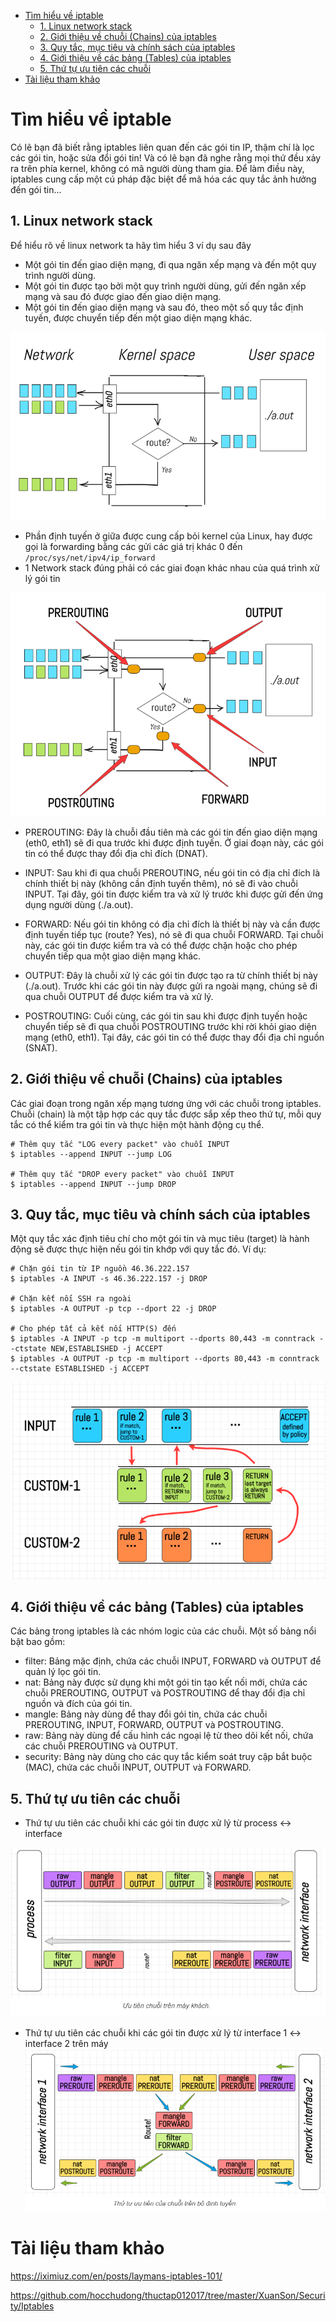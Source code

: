 - [Tìm hiểu về iptable](#tìm-hiểu-về-iptable)
  - [1. Linux network stack](#1-linux-network-stack)
  - [2. Giới thiệu về chuỗi (Chains) của iptables](#2-giới-thiệu-về-chuỗi-chains-của-iptables)
  - [3. Quy tắc, mục tiêu và chính sách của iptables](#3-quy-tắc-mục-tiêu-và-chính-sách-của-iptables)
  - [4. Giới thiệu về các bảng (Tables) của iptables](#4-giới-thiệu-về-các-bảng-tables-của-iptables)
  - [5. Thứ tự ưu tiên các chuỗi](#5-thứ-tự-ưu-tiên-các-chuỗi)
- [Tài liệu tham khảo](#tài-liệu-tham-khảo)
# Tìm hiểu về iptable
Có lẽ bạn đã biết rằng iptables liên quan đến các gói tin IP, thậm chí là lọc các gói tin, hoặc sửa đổi gói tin! Và có lẽ bạn đã nghe rằng mọi thứ đều xảy ra trên phía kernel, không có mã người dùng tham gia. Để làm điều này, iptables cung cấp một cú pháp đặc biệt để mã hóa các quy tắc ảnh hưởng đến gói tin...
## 1. Linux network stack
Để hiểu rõ về linux network ta hãy tìm hiểu 3 ví dụ sau đây
- Một gói tin đến giao diện mạng, đi qua ngăn xếp mạng và đến một quy trình người dùng.
- Một gói tin được tạo bởi một quy trình người dùng, gửi đến ngăn xếp mạng và sau đó được giao đến giao diện mạng.
- Một gói tin đến giao diện mạng và sau đó, theo một số quy tắc định tuyến, được chuyển tiếp đến một giao diện mạng khác.

![alt text](anh/Screenshot_10.png)

- Phần định tuyến ở giữa được cung cấp bỏi kernel của Linux, hay được gọi là forwarding bằng các gửi các giá trị khác 0 đến `/proc/sys/net/ipv4/ip_forward`
- 1 Network stack đúng phải có các giai đoạn khác nhau của quá trình xử lý gói tin 

![alt text](anh/Screenshot_11.png)

- PREROUTING: Đây là chuỗi đầu tiên mà các gói tin đến giao diện mạng (eth0, eth1) sẽ đi qua trước khi được định tuyến. Ở giai đoạn này, các gói tin có thể được thay đổi địa chỉ đích (DNAT).

- INPUT: Sau khi đi qua chuỗi PREROUTING, nếu gói tin có địa chỉ đích là chính thiết bị này (không cần định tuyến thêm), nó sẽ đi vào chuỗi INPUT. Tại đây, gói tin được kiểm tra và xử lý trước khi được gửi đến ứng dụng người dùng (./a.out).

- FORWARD: Nếu gói tin không có địa chỉ đích là thiết bị này và cần được định tuyến tiếp tục (route? Yes), nó sẽ đi qua chuỗi FORWARD. Tại chuỗi này, các gói tin được kiểm tra và có thể được chặn hoặc cho phép chuyển tiếp qua một giao diện mạng khác.

- OUTPUT: Đây là chuỗi xử lý các gói tin được tạo ra từ chính thiết bị này (./a.out). Trước khi các gói tin này được gửi ra ngoài mạng, chúng sẽ đi qua chuỗi OUTPUT để được kiểm tra và xử lý.

- POSTROUTING: Cuối cùng, các gói tin sau khi được định tuyến hoặc chuyển tiếp sẽ đi qua chuỗi POSTROUTING trước khi rời khỏi giao diện mạng (eth0, eth1). Tại đây, các gói tin có thể được thay đổi địa chỉ nguồn (SNAT).

## 2. Giới thiệu về chuỗi (Chains) của iptables
Các giai đoạn trong ngăn xếp mạng tương ứng với các chuỗi trong iptables. Chuỗi (chain) là một tập hợp các quy tắc được sắp xếp theo thứ tự, mỗi quy tắc có thể kiểm tra gói tin và thực hiện một hành động cụ thể.

```
# Thêm quy tắc "LOG every packet" vào chuỗi INPUT
$ iptables --append INPUT --jump LOG

# Thêm quy tắc "DROP every packet" vào chuỗi INPUT
$ iptables --append INPUT --jump DROP
```

## 3. Quy tắc, mục tiêu và chính sách của iptables
Một quy tắc xác định tiêu chí cho một gói tin và mục tiêu (target) là hành động sẽ được thực hiện nếu gói tin khớp với quy tắc đó. Ví dụ:
```
# Chặn gói tin từ IP nguồn 46.36.222.157
$ iptables -A INPUT -s 46.36.222.157 -j DROP

# Chặn kết nối SSH ra ngoài
$ iptables -A OUTPUT -p tcp --dport 22 -j DROP

# Cho phép tất cả kết nối HTTP(S) đến
$ iptables -A INPUT -p tcp -m multiport --dports 80,443 -m conntrack --ctstate NEW,ESTABLISHED -j ACCEPT
$ iptables -A OUTPUT -p tcp -m multiport --dports 80,443 -m conntrack --ctstate ESTABLISHED -j ACCEPT
```
![alt text](anh/Screenshot_12.png)

## 4. Giới thiệu về các bảng (Tables) của iptables
Các bảng trong iptables là các nhóm logic của các chuỗi. Một số bảng nổi bật bao gồm:

- filter: Bảng mặc định, chứa các chuỗi INPUT, FORWARD và OUTPUT để quản lý lọc gói tin.
- nat: Bảng này được sử dụng khi một gói tin tạo kết nối mới, chứa các chuỗi PREROUTING, OUTPUT và POSTROUTING để thay đổi địa chỉ nguồn và đích của gói tin.
- mangle: Bảng này dùng để thay đổi gói tin, chứa các chuỗi PREROUTING, INPUT, FORWARD, OUTPUT và POSTROUTING.
- raw: Bảng này dùng để cấu hình các ngoại lệ từ theo dõi kết nối, chứa các chuỗi PREROUTING và OUTPUT.
- security: Bảng này dùng cho các quy tắc kiểm soát truy cập bắt buộc (MAC), chứa các chuỗi INPUT, OUTPUT và FORWARD.

## 5. Thứ tự ưu tiên các chuỗi
- Thứ tự ưu tiên các chuỗi khi các gói tin được xử lý từ process <-> interface

![alt text](anh/Screenshot_13.png)

- Thứ tự ưu tiên các chuỗi khi các gói tin được xử lý từ interface 1 <-> interface 2 trên máy
![alt text](anh/Screenshot_14.png)
# Tài liệu tham khảo
https://iximiuz.com/en/posts/laymans-iptables-101/

https://github.com/hocchudong/thuctap012017/tree/master/XuanSon/Security/Iptables